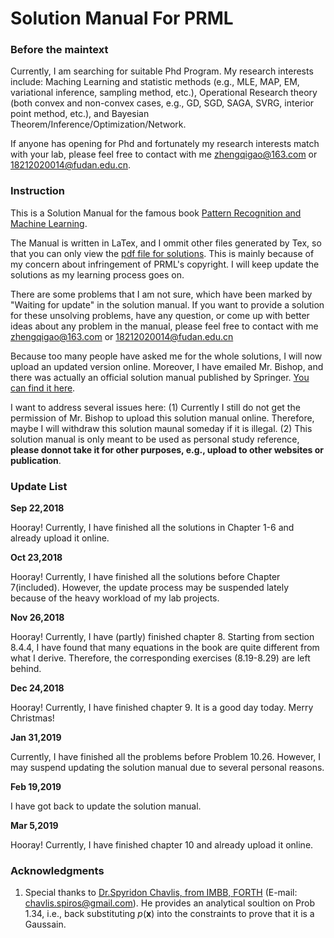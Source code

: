 #	Solution Manual For PRML

### Before the maintext
Currently, I am searching for suitable Phd Program. My research interests include: Maching Learning and statistic methods (e.g., MLE, MAP, EM, variational inference, sampling method, etc.), Operational Research theory (both convex and non-convex cases, e.g., GD, SGD, SAGA, SVRG, interior point method, etc.), and Bayesian Theorem/Inference/Optimization/Network. 

If anyone has opening for Phd and fortunately my research interests match with your lab, please feel free to contact with me <zhengqigao@163.com> or <18212020014@fudan.edu.cn>.

### Instruction
This is a Solution Manual for the famous book [Pattern Recognition and Machine Learning](http://users.isr.ist.utl.pt/~wurmd/Livros/school/Bishop%20-%20Pattern%20Recognition%20And%20Machine%20Learning%20-%20Springer%20%202006.pdf).

The Manual is written in LaTex, and I ommit other files generated by Tex, so that you can only view the [pdf file for solutions](https://github.com/GoldenCheese/PRML-learning/blob/master/Solution%20Manual%20For%20PRML.pdf). This is mainly because of my concern about infringement of PRML's copyright.
I will keep update the solutions as my learning process goes on.

There are some problems that I am not sure, which have been marked by "Waiting for update" in the solution manual. If you want to provide a solution for these unsolving problems, have any question, or come up with better ideas about any problem in the manual, please feel free to contact with me <zhengqigao@163.com> or <18212020014@fudan.edu.cn>

Because too many people have asked me for the whole solutions, I will now upload an updated version online. Moreover, I have emailed Mr. Bishop, and there was actually an official solution manual published by Springer. [You can find it here](https://www.springer.com/gb/book/9780387310732).

I want to address several issues here: (1) Currently I still do not get the permission of Mr. Bishop to upload this solution manual online. Therefore, maybe I will withdraw this solution maunal someday if it is illegal. (2) This solution manual is only meant to be used as personal study reference, **please donnot take it for other purposes, e.g., upload to other websites or publication**.

### Update List

**Sep 22,2018**

Hooray! Currently, I have finished all the solutions in Chapter 1-6 and already upload it online.

**Oct 23,2018**

Hooray! Currently, I have finished all the solutions before Chapter 7(included). However, the update process may be suspended lately because of the heavy workload of my lab projects.

**Nov 26,2018**

Hooray! Currently, I have (partly) finished chapter 8. Starting from section 8.4.4, I have found that many equations in the book are quite different from what I derive. Therefore, the corresponding exercises (8.19-8.29) are left behind. 

**Dec 24,2018**

Hooray! Currently, I have finished chapter 9. It is a good day today. Merry Christmas!

**Jan 31,2019**

Currently, I have finished all the problems before Problem 10.26. However, I may suspend updating the solution manual due to several personal reasons.

**Feb 19,2019**

I have got back to update the solution manual.

**Mar 5,2019**

Hooray! Currently, I have finished chapter 10 and already upload it online.

### Acknowledgments

1. Special thanks to [Dr.Spyridon Chavlis, from IMBB, FORTH](http://www.dendrites.gr) (E-mail: chavlis.spiros@gmail.com). He provides an analytical soultion on Prob 1.34, i.e., back substituting *p*(**x**) into the constraints to prove that it is a Gaussain. 
